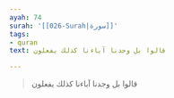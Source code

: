 ```yaml
---
ayah: 74
surah: '[[026-Surah|سورة]]'
tags:
- quran
text: قالوا بل وجدنا آباءنا كذلك يفعلون

---
```

> قالوا بل وجدنا آباءنا كذلك يفعلون
